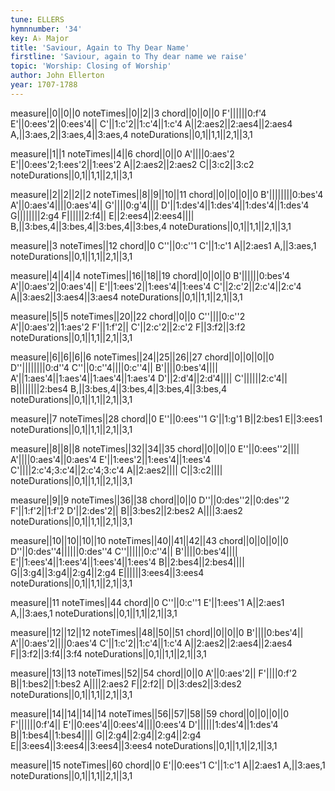 ```yaml
---
tune: ELLERS
hymnnumber: '34'
key: A♭ Major
title: 'Saviour, Again to Thy Dear Name'
firstline: 'Saviour, again to Thy dear name we raise'
topic: 'Worship: Closing of Worship'
author: John Ellerton
year: 1707-1788
---
```

measure||0||0||0
noteTimes||0||2||3
chord||0||0||0
F'||||||0:f'4
E'||0:ees'2||0:ees'4||
C'||1:c'2||1:c'4||1:c'4
A||2:aes2||2:aes4||2:aes4
A,||3:aes,2||3:aes,4||3:aes,4
noteDurations||0,1||1,1||2,1||3,1

measure||1||1
noteTimes||4||6
chord||0||0
A'||||0:aes'2
E'||0:ees'2;1:ees'2||1:ees'2
A||2:aes2||2:aes2
C||3:c2||3:c2
noteDurations||0,1||1,1||2,1||3,1

measure||2||2||2||2
noteTimes||8||9||10||11
chord||0||0||0||0
B'||||||||0:bes'4
A'||0:aes'4||||0:aes'4||
G'||||0:g'4||||
D'||1:des'4||1:des'4||1:des'4||1:des'4
G||||||||2:g4
F||||||2:f4||
E||2:ees4||2:ees4||||
B,||3:bes,4||3:bes,4||3:bes,4||3:bes,4
noteDurations||0,1||1,1||2,1||3,1

measure||3
noteTimes||12
chord||0
C''||0:c''1
C'||1:c'1
A||2:aes1
A,||3:aes,1
noteDurations||0,1||1,1||2,1||3,1

measure||4||4||4
noteTimes||16||18||19
chord||0||0||0
B'||||||0:bes'4
A'||0:aes'2||0:aes'4||
E'||1:ees'2||1:ees'4||1:ees'4
C'||2:c'2||2:c'4||2:c'4
A||3:aes2||3:aes4||3:aes4
noteDurations||0,1||1,1||2,1||3,1

measure||5||5
noteTimes||20||22
chord||0||0
C''||||0:c''2
A'||0:aes'2||1:aes'2
F'||1:f'2||
C'||2:c'2||2:c'2
F||3:f2||3:f2
noteDurations||0,1||1,1||2,1||3,1

measure||6||6||6||6
noteTimes||24||25||26||27
chord||0||0||0||0
D''||||||||0:d''4
C''||0:c''4||||0:c''4||
B'||||0:bes'4||||
A'||1:aes'4||1:aes'4||1:aes'4||1:aes'4
D'||2:d'4||2:d'4||||
C'||||||2:c'4||
B||||||||2:bes4
B,||3:bes,4||3:bes,4||3:bes,4||3:bes,4
noteDurations||0,1||1,1||2,1||3,1

measure||7
noteTimes||28
chord||0
E''||0:ees''1
G'||1:g'1
B||2:bes1
E||3:ees1
noteDurations||0,1||1,1||2,1||3,1

measure||8||8||8
noteTimes||32||34||35
chord||0||0||0
E''||0:ees''2||||
A'||||0:aes'4||0:aes'4
E'||1:ees'2||1:ees'4||1:ees'4
C'||||2:c'4;3:c'4||2:c'4;3:c'4
A||2:aes2||||
C||3:c2||||
noteDurations||0,1||1,1||2,1||3,1

measure||9||9
noteTimes||36||38
chord||0||0
D''||0:des''2||0:des''2
F'||1:f'2||1:f'2
D'||2:des'2||
B||3:bes2||2:bes2
A||||3:aes2
noteDurations||0,1||1,1||2,1||3,1

measure||10||10||10||10
noteTimes||40||41||42||43
chord||0||0||0||0
D''||0:des''4||||||0:des''4
C''||||||0:c''4||
B'||||0:bes'4||||
E'||1:ees'4||1:ees'4||1:ees'4||1:ees'4
B||2:bes4||2:bes4||||
G||3:g4||3:g4||2:g4||2:g4
E||||||3:ees4||3:ees4
noteDurations||0,1||1,1||2,1||3,1

measure||11
noteTimes||44
chord||0
C''||0:c''1
E'||1:ees'1
A||2:aes1
A,||3:aes,1
noteDurations||0,1||1,1||2,1||3,1

measure||12||12||12
noteTimes||48||50||51
chord||0||0||0
B'||||0:bes'4||
A'||0:aes'2||||0:aes'4
C'||1:c'2||1:c'4||1:c'4
A||2:aes2||2:aes4||2:aes4
F||3:f2||3:f4||3:f4
noteDurations||0,1||1,1||2,1||3,1

measure||13||13
noteTimes||52||54
chord||0||0
A'||0:aes'2||
F'||||0:f'2
B||1:bes2||1:bes2
A||||2:aes2
F||2:f2||
D||3:des2||3:des2
noteDurations||0,1||1,1||2,1||3,1

measure||14||14||14||14
noteTimes||56||57||58||59
chord||0||0||0||0
F'||||||0:f'4||
E'||0:ees'4||0:ees'4||||0:ees'4
D'||||||1:des'4||1:des'4
B||1:bes4||1:bes4||||
G||2:g4||2:g4||2:g4||2:g4
E||3:ees4||3:ees4||3:ees4||3:ees4
noteDurations||0,1||1,1||2,1||3,1

measure||15
noteTimes||60
chord||0
E'||0:ees'1
C'||1:c'1
A||2:aes1
A,||3:aes,1
noteDurations||0,1||1,1||2,1||3,1

